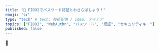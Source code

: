 ```yaml
---
title: "🚧 FIDO2でパスワード認証とおさらばしよう！"
emoji: "👍"
type: "tech" # tech: 技術記事 / idea: アイデア
topics: ["FIDO2", "WebAuthn", "パスワード", "認証", "セキュリティキー"]
published: false
---
```


🚧
